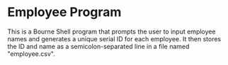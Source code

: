 # Employee Program

This is a Bourne Shell program that prompts the user to input employee names and generates a unique serial ID for each employee. It then stores the ID and name as a semicolon-separated line in a file named "employee.csv".
